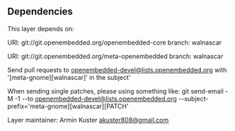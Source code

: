 Dependencies
------------
This layer depends on:

URI: git://git.openembedded.org/openembedded-core
branch: walnascar

URI: git://git.openembedded.org/meta-openembedded
branch: walnascar

Send pull requests to openembedded-devel@lists.openembedded.org with '[meta-gnome][walnascar]' in the subject'

When sending single patches, please using something like:
git send-email -M -1 --to openembedded-devel@lists.openembedded.org --subject-prefix='meta-gnome][walnascar][PATCH'

Layer maintainer: Armin Kuster <akuster808@gmail.com>
